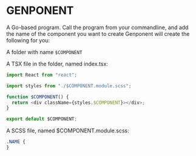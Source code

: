 # GENPONENT

A Go-based program.
Call the program from your commandline, and add the name of the component you want to create
Genponent will create the following for you:

A folder with name `$COMPONENT`

A TSX file in the folder, named index.tsx:

```ts
import React from "react";

import styles from "./$COMPONENT.module.scss";

function $COMPONENT() {
  return <div className={styles.$COMPONENT}></div>;
}

export default $COMPONENT;
```

A SCSS file, named $COMPONENT.module.scss:

```css
.NAME {
}
```

